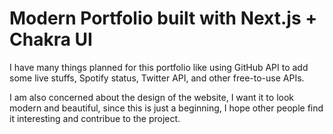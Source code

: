 # Modern Portfolio built with Next.js + Chakra UI

I have many things planned for this portfolio like using GitHub API to add some live stuffs, Spotify status, Twitter API, and other free-to-use APIs.

I am also concerned about the design of the website, I want it to look modern and beautiful, since this is just a beginning, I hope other people find it interesting and contribue to the project.
